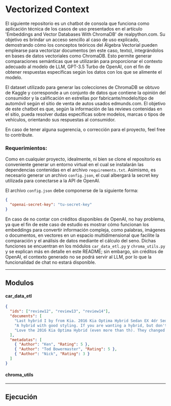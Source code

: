 # Vectorized Context

El siguiente repositorio es un chatbot de consola que funciona como aplicación técnica de los casos de uso presentados en el artículo 'Embeddings and Vector Databases With ChromaDB' de realpython.com. Su objetivo es brindar un acceso sencillo al caso de uso explicado, demostrando cómo los conceptos teóricos del Álgebra Vectorial pueden emplearse para vectorizar documentos (en este caso, texto), integrándolos en bases de datos vectoriales como ChromaDB. Esto permite generar comparaciones semánticas que se utilizarán para proporcionar el contexto adecuado al modelo de LLM, GPT-3.5 Turbo de OpenAI, con el fin de obtener respuestas específicas según los datos con los que se alimente el modelo.

El dataset utilizado para generar las colecciones de ChromaDB se obtuvo de Kaggle y corresponde a un conjunto de datos que contiene la opinión del consumidor y la calificación en estrellas por fabricante/modelo/tipo de automóvil según el sitio de venta de autos usados edmunds.com. El objetivo de este chatbot es que, según la información de las reviews contenidas en el sitio, pueda resolver dudas específicas sobre modelos, marcas o tipos de vehículos, orientando sus respuestas al consumidor.

En caso de tener alguna sugerencia, o corrección para el proyecto, feel free to contribute.

### Requerimientos:

Como en cualquier proyecto, idealmente, ni bien se clone el repositorio es conveniente generar un entorno virtual en el cual se instalarán las dependencias contenidas en el archivo `requirements.txt`. Asimismo, es necesario generar un archivo `config.json`, el cual albergará la secret key utilizada para conectarse a la API de OpenAI.

El archivo `config.json` debe componerse de la siguiente forma:

```json
{
  "openai-secret-key": "tu-secret-key"
}
```

En caso de no contar con créditos disponibles de OpenAI, no hay problema, ya que el fin de este caso de estudio es mostrar cómo funcionan los embeddings para convertir información compleja, como palabras, imágenes o documentos, en vectores en un espacio multidimensional que facilite la comparación y el análisis de datos mediante el cálculo del seno. Dichas funciones se encuentran en los módulos `car_data_etl.py` y `chroma_utils.py` y se explican más en detalle en este README; sin embargo, sin créditos de OpenAI, el contexto generado no se podrá servir al LLM, por lo que la funcionalidad de chat no estará disponible.

---

## Modulos

#### car_data_etl

```json
{
  "ids": ["review12", "review13", "review14"],
  "documents": [
    "Last hybrid I by from Kia. 2016 Kia Optima Hybrid Sedan EX 4dr Sedan (2.4L 4cyl gas/electric hybrid 6A). No so high-brid, 25mpg in the city 33 hwy on the 2016 ex hybrid. Taken it in twice stating poor mpg and was told it's just not broken in yet. I have 10k on it when is it going to break in?  Liars!!",
    "A hybrid with good styling. If you are wanting a hybrid, but don't want the ugly as dog poop Prius, this is a car for you to check out.",
    "Love the 2016 Kia Optima Hybrid (even more than th). They changed the interior in the 2017. They did improve the comfort of the seats/headrest, but for me, they went backwards in terms of the interior styling- very bland and generic."
  ],
  "metadatas": [
    { "Author": "Ken", "Rating": 5 },
    { "Author": "Tod Bowermaster", "Rating": 5 },
    { "Author": "Nick", "Rating": 3 }
  ]
}
```

#### chroma_utils

---

## Ejecución
